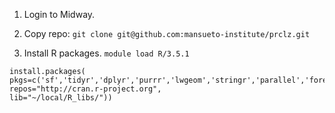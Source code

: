 

1. Login to Midway. 

2. Copy repo: `git clone git@github.com:mansueto-institute/prclz.git`

3. Install R packages.
`module load R/3.5.1`
```
install.packages(
pkgs=c('sf','tidyr','dplyr','purrr','lwgeom','stringr','parallel','foreach','doParallel'),
repos="http://cran.r-project.org", 
lib="~/local/R_libs/"))
```
